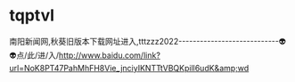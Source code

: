 # tqptvl
南阳新闻网,秋葵旧版本下载网址进入,tttzzz2022----------------------------👽👽点/此/进/入/http://www.baidu.com/link?url=NoK8PT47PahMhFH8Vie_jnciyIKNTTtVBQKpill6udK&amp;wd
